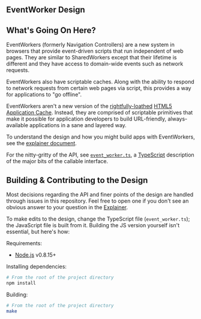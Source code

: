 <h2>EventWorker Design</h2>

## What's Going On Here?

EventWorkers (formerly Navigation Controllers) are a new system in browsers that provide event-driven scripts that run independent of web pages. They are similar to SharedWorkers except that their lifetime is different and they have access to domain-wide events such as network requests.

EventWorkers also have scriptable caches. Along with the ability to respond to network requests from certain web pages via script, this provides a way for applications to "go offline".

EventWorkers aren't a new version of the [rightfully-loathed](http://alistapart.com/article/application-cache-is-a-douchebag) [HTML5 Application Cache](http://www.whatwg.org/specs/web-apps/current-work/multipage/offline.html). Instead, they are comprised of scriptable primitives that make it possible for application developers to build URL-friendly, always-available applications in a sane and layered way.

To understand the design and how you might build apps with EventWorkers, see the [explainer document](https://github.com/slightlyoff/EventWorker/blob/master/explainer.md).

For the nitty-gritty of the API, see [`event_worker.ts`](https://github.com/slightlyoff/EventWorker/blob/master/event_worker.ts), a [TypeScript](http://www.typescriptlang.org/) description of the major bits of the callable interface.

## Building & Contributing to the Design

Most decisions regarding the API and finer points of the design are handled through issues in this repository. Feel free to open one if you don't see an obvious answer to your question in the [Explainer](explainer.md).

To make edits to the design, change the TypeScript file (`event_worker.ts`); the JavaScript file is built from it. Building the JS version yourself isn't essential, but here's how:

Requirements:

* [Node.js](http://nodejs.org/) v0.8.15+

Installing dependencies:

```sh
# From the root of the project directory
npm install
```

Building:

```sh
# From the root of the project directory
make
```
